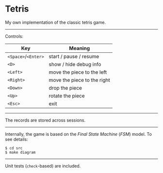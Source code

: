 # Tetris

My own implementation of the classic tetris game.

---

Controls:

| Key | Meaning |
|---|---|
| `<Space>`/`<Enter>` | start / pause / resume |
| `<D>` | show / hide debug info |
| `<Left>` | move the piece to the left |
| `<Right>` | move the piece to the right |
| `<Down>` | drop the piece |
| `<Up>` | rotate the piece |
| `<Esc>` | exit |

---

The records are stored across sessions.

---

Internally, the game is based on the *Final State Machine* (*FSM*) model.
To see details:
```Shell
$ cd src
$ make diagram
```

---

Unit tests (`check`-based) are included.
